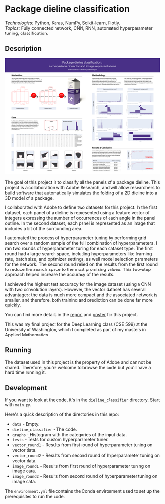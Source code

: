 # Package dieline classification

*Technologies:* Python, Keras, NumPy, Scikit-learn, Plotly. <br>
*Topics:* Fully connected network, CNN, RNN, automated hyperparameter tuning, classification. <br>

## Description

<a href="https://1drv.ms/b/s!AiCY1Uw6PbEfhdlejxLv20qqllOVxA?e=jZh3nB">![](docs/poster.png?raw=true)</a>

The goal of this project is to classify all the panels of a package
dieline. This project is a collaboration with Adobe Research, and will
allow researchers to build software that automatically simulates the
folding of a 2D dieline into a 3D model of a package.

I collaborated with Adobe to define two datasets
for this project. In the first dataset, each panel of a dieline is
represented using a feature vector of integers expressing the
number of occurrences of each angle in the panel outline. 
In the second dataset, each panel is
represented as an image that includes a bit of the
surrounding area.

I automated the process of hyperparameter tuning by
performing grid search over a random sample of the full
combination of hyperparameters. I ran two rounds of
hyperparameter tuning for each dataset type. The first round had
a large search space, including hyperparameters like learning
rate, batch size, and optimizer settings, as well model selection
parameters for the network. The second round relied on the
results from the first round to reduce the search space to the
most promising values. This two-step approach helped increase
the accuracy of the results.

I achieved the highest test accuracy for the image dataset (using a
CNN with two convolution layers). However, the vector dataset has
several advantages: the data is much more compact and the
associated network is smaller, and therefore, both training and
prediction can be done far more quickly.

You can find more details in the 
<a href="https://1drv.ms/b/s!AiCY1Uw6PbEfhdkoiZzuMIJLGgFG2Q?e=9sUqhs">report</a> 
and <a href="https://1drv.ms/b/s!AiCY1Uw6PbEfhdlejxLv20qqllOVxA?e=jZh3nB">poster</a> 
for this project.

This was my final project for the Deep Learning class (CSE 599) at the 
University of Washington, which I completed as part of my masters in 
Applied Mathematics.

## Running

The dataset used in this project is the property of Adobe and can not be shared. 
Therefore, you're welcome to browse the code but you'll have a hard time
running it.

## Development

If you want to look at the code, it's in the `dieline_classifier` directory. Start 
with `main.py`.

Here's a quick description of the directories in this repo:

- `data` - Empty.
- `dieline_classifier` - The code. 
- `graphs` - Histogram with the categories of the input data.
- `tests` - Tests for custom hyperparameter tuner.
- `vector_round1` - Results from first round of hyperparameter tuning on vector data.
- `vector_round2` - Results from second round of hyperparameter tuning on vector data.
- `image_round1` - Results from first round of hyperparameter tuning on image data.
- `image_round2` - Results from second round of hyperparameter tuning on image data.

The `environment.yml` file contains the Conda environment used to set up the 
prerequisites to run the code.